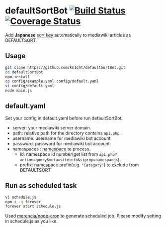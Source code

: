 # defaultSortBot [![Build Status](https://travis-ci.org/kn1cht/defaultSortBot.svg?branch=master)](https://travis-ci.org/kn1cht/defaultSortBot) [![Coverage Status](https://coveralls.io/repos/github/kn1cht/defaultSortBot/badge.svg?branch=master)](https://coveralls.io/github/kn1cht/defaultSortBot?branch=master)

Add **Japanese**
[sort key](https://ja.wikipedia.org/wiki/Help:%E3%82%AB%E3%83%86%E3%82%B4%E3%83%AA#.E3.82.BD.E3.83.BC.E3.83.88.E3.82.AD.E3.83.BC)
automatically to mediawiki articles as DEFAULTSORT.

## Usage

```bash
git clone https://github.com/kn1cht/defaultSortBot.git
cd defaultSortBot
npm install
cp config/example.yaml config/default.yaml
vi config/default.yaml
node main.js
```

## default.yaml

Set your config in default.yaml before run defaultSortBot.

- server: your mediawiki server domain.
- path: relative path for the directory contains `api.php`.
- username: username for mediawiki bot account.
- password: password for mediawiki bot account.
- namespaces : [namespace](https://www.mediawiki.org/wiki/Manual:Namespace/ja) to process.
  * id: namespace id number(get list from `api.php?action=query&meta=siteinfo&siprop=namespaces`).
  * prefix: namespace prefix(e.g. `"Category"`) to exclude from DEFAULTSORT

## Run as scheduled task

```bash
vi schedule.js
npm i -g forever
forever start schedule.js
```

Used [merencia/node-cron](https://github.com/merencia/node-cron) to generate scheduled job.
Please modify setting in schedule.js as you like.
